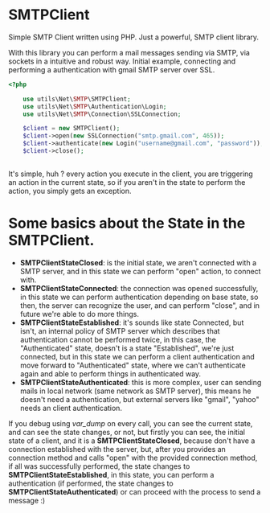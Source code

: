 SMTPClient
==========

Simple SMTP Client written using PHP.
Just a powerful, SMTP client library.

With this library you can perform a mail messages sending via SMTP, via sockets in a intuitive and robust way.
Initial example, connecting and performing a authentication with gmail SMTP server over SSL.

```PHP
<?php

    use utils\Net\SMTP\SMTPClient;
    use utils\Net\SMTP\Authentication\Login;
    use utils\Net\SMTP\Connection\SSLConnection;

    $client = new SMTPClient();
    $client->open(new SSLConnection("smtp.gmail.com", 465));
    $client->authenticate(new Login("username@gmail.com", "password"));
    $client->close();
    
```

It's simple, huh ? every action you execute in the client, you are triggering an action in the current state, so if you aren't in the state to perform the action, you simply gets an exception.

Some basics about the State in the SMTPClient.
==============================================
- **SMTPClientStateClosed**: is the initial state, we aren't connected with a SMTP server, and in this state we can perform "open" action, to connect with.
- **SMTPClientStateConnected**: the connection was opened successfully, in this state we can perform authentication depending on base state, so then, the server can recognize the user, and can perform "close", and in future we're able to do more things.
- **SMTPClientStateEstablished**: it's sounds like state Connected, but isn't, an internal policy of SMTP server which describes that authentication cannot be performed twice, in this case, the "Authenticated" state, doesn't is a state "Established", we're just connected, but in this state we can perform a client authentication and move forward to "Authenticated" state, where we can't authenticate again and able to perform things in authenticated way.
- **SMTPClientStateAuthenticated**: this is more complex, user can sending mails in local network (same network as SMTP server), this means he doesn't need a authentication, but external servers like "gmail", "yahoo" needs an client authentication.

If you debug using *var_dump* on every call, you can see the current state, and can see the state changes, or not, but firstly you can see, the initial state of a client, and it is a **SMTPClientStateClosed**, 
because don't have a connection established with the server, but, after you provides an connection method and calls "open" with the provided connection method, if all was successfully performed, the state changes to **SMTPClientStateEstablished**, 
in this state, you can perform a authentication (if performed, the state changes to **SMTPClientStateAuthenticated**) or can proceed with the process to send a message :)
